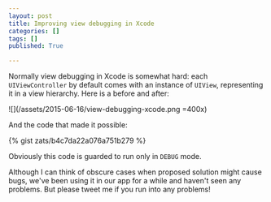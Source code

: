 ```yaml
---
layout: post
title: Improving view debugging in Xcode
categories: []
tags: []
published: True

---
```


Normally view debugging in Xcode is somewhat hard: each `UIViewController` by default comes with an instance of `UIView`, representing it in a view hierarchy. Here is a before and after:

![](/assets/2015-06-16/view-debugging-xcode.png =400x)

And the code that made it possible:

{% gist zats/b4c7da22a076a751b279 %}

Obviously this code is guarded to run only in `DEBUG` mode.

Although I can think of obscure cases when proposed solution might cause bugs, we've been using it in our app for a while and haven't seen any problems. But please tweet me if you run into any problems!